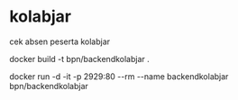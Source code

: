 # kolabjar
 cek absen peserta kolabjar

 docker build -t bpn/backendkolabjar .

docker run -d -it -p 2929:80 --rm --name backendkolabjar bpn/backendkolabjar